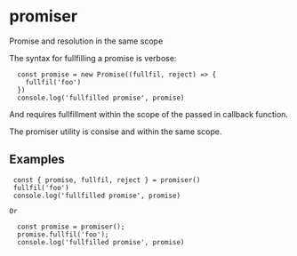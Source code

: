 # promiser

Promise and resolution in the same scope

The syntax for fullfilling a promise is verbose: 

```
  const promise = new Promise((fullfil, reject) => {
    fullfil('foo')
  })
  console.log('fullfilled promise', promise)
```

And requires fullfillment within the scope of the passed in callback function. 

The promiser utility is consise and within the same scope. 

## Examples

 ```
  const { promise, fullfil, reject } = promiser()
  fullfil('foo')
  console.log('fullfilled promise', promise)
 ```
    Or 
    
```
  const promise = promiser(); 
  promise.fullfil('foo');
  console.log('fullfilled promise', promise)
```
